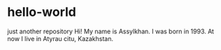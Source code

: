 # hello-world
just another repository
Hi! My name is Assylkhan. I was born in 1993. At now I live in Atyrau citu, Kazakhstan.
